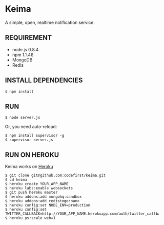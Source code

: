 Keima
==============================
A simple, open, realtime notification service.

REQUIREMENT
------------------------------

 * node.js 0.8.4
 * npm 1.1.48
 * MongoDB
 * Redis

INSTALL DEPENDENCIES
------------------------------

    $ npm install

RUN
------------------------------

    $ node server.js

Or, you need auto-reload:

    $ npm install supervisor -g
    $ supervisor server.js

RUN ON HEROKU
------------------------------
Keima works on [Heroku](https://heroku.com/)

    $ git clone git@github.com:codefirst/keima.git
    $ cd keima
    $ heroku create YOUR_APP_NAME
    $ heroku labs:enable websockets
    $ git push heroku master
    $ heroku addons:add mongohq:sandbox
    $ heroku addons:add redistogo:nano
    $ heroku config:set NODE_ENV=production
    $ heroku config:set TWITTER_CALLBACK=http://YOUR_APP_NAME.herokuapp.com/auth/twitter_callback
    $ heroku ps:scale web=1

